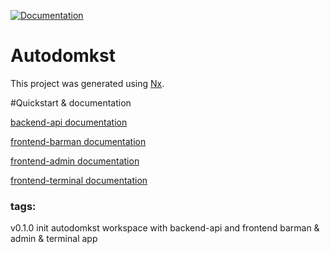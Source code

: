 [![Documentation](https://github.com/rin-dev/templ/actions/workflows/generateDocs.yml/badge.svg)](https://github.com/rin-dev/templ/actions/workflows/generateDocs.yml)

# Autodomkst

This project was generated using [Nx](https://nx.dev).

#Quickstart & documentation

[backend-api documentation](https://rin-dev.github.io/templ/api/)

[frontend-barman documentation](https://rin-dev.github.io/templ/barman/)

[frontend-admin documentation](https://rin-dev.github.io/templ/admin/)

[frontend-terminal documentation](https://rin-dev.github.io/templ/terminal/)

### tags:
v0.1.0 init autodomkst workspace with backend-api and frontend barman & admin & terminal app
#
